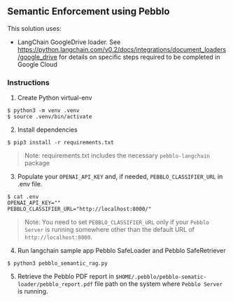 ## Semantic Enforcement using Pebblo

This solution uses:

- LangChain GoogleDrive loader. See https://python.langchain.com/v0.2/docs/integrations/document_loaders/google_drive for details on specific steps required to be completed in Google Cloud

### Instructions

1. Create Python virtual-env

```console
$ python3 -m venv .venv
$ source .venv/bin/activate
```

2. Install dependencies

```console
$ pip3 install -r requirements.txt
```

> Note: requirements.txt includes the necessary `pebblo-langchain` package

3. Populate your `OPENAI_API_KEY` and, if needed, `PEBBLO_CLASSIFIER_URL` in .env file.

```console
$ cat .env
OPENAI_API_KEY=""
PEBBLO_CLASSIFIER_URL="http://localhost:8000/"
```

> Note: You need to set `PEBBLO_CLASSIFIER_URL` only if your `Pebblo Server` is running somewhere other than the default URL
> of `http://localhost:8000`.

4. Run langchain sample app Pebblo SafeLoader and Pebblo SafeRetriever

```console
$ python3 pebblo_semantic_rag.py
```

5. Retrieve the Pebblo PDF report in `$HOME/.pebblo/pebblo-sematic-loader/pebblo_report.pdf` file path on the system where `Pebblo Server` is running.
